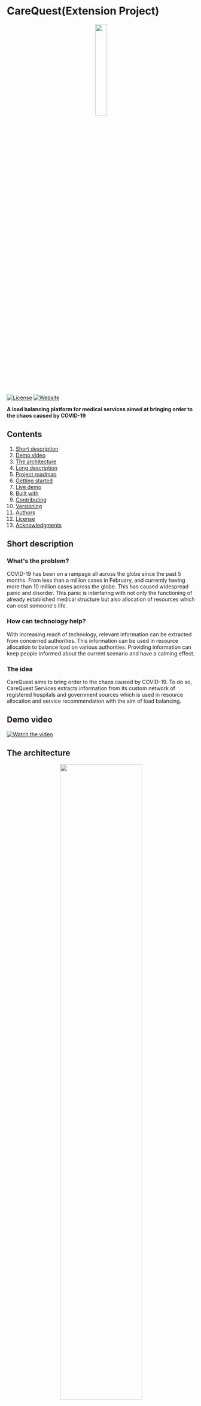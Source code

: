 # CareQuest(Extension Project)

<p align="center"><img src="https://github.com/pjflux2001/CareQuest/blob/master/public/Logo.png" width = "25%" height = "25%"></p>

[![License](https://img.shields.io/badge/License-Apache2-red.svg)](https://www.apache.org/licenses/LICENSE-2.0) [![Website](https://img.shields.io/badge/View-Website-blue)](https://care-quest.herokuapp.com/)

<strong>A load balancing platform for medical services aimed at bringing order to the chaos caused by COVID-19</strong>

## Contents

1. [Short description](#short-description)
1. [Demo video](#demo-video)
1. [The architecture](#the-architecture)
1. [Long description](#long-description)
1. [Project roadmap](#project-roadmap)
1. [Getting started](#getting-started)
1. [Live demo](#live-demo)
1. [Built with](#built-with)
1. [Contributing](#contributing)
1. [Versioning](#versioning)
1. [Authors](#authors)
1. [License](#license)
1. [Acknowledgments](#acknowledgments)

## Short description

### What's the problem?

COVID-19 has been on a rampage all across the globe since the past 5 months. From less than a million cases in February, and currently having more than 10 million cases across the globe. This has caused widespread panic and disorder. This panic is interfaring with not only the functioning of already established medical structure but also allocation of resources which can cost someone's life.

### How can technology help?

With increasing reach of technology, relevant information can be extracted from concerned authorities. This information can be used in resource allocation to balance load on various authorities. Providing information can keep people informed about the current scenario and have a calming effect.

### The idea

CareQuest aims to bring order to the chaos caused by COVID-19. To do so, CareQuest Services extracts information from its custom network of registered hospitals and government sources which is used in resource allocation and service recommendation with the aim of load balancing.

## Demo video

[![Watch the video](https://github.com/pjflux2001/CareQuest/blob/master/public/Logo%20+%20play.png?raw=true)](https://www.youtube.com/watch?v=ccuXdGwbqF0)

## The architecture

<p align="center"><img src="https://github.com/pjflux2001/CareQuest/blob/master/public/architecture.png?raw=true" width = "66%" height = "66%"></p>

1. PushBot generates regular updates (new beds in hospitals, new plasma patients/donors, stat updates) to the user and pushes them as notification
2. IBM Watson provides assitance to the user as CareBot as it helps him/her guide through different features and functionalities 
3. User accesses the domain using Heroku services
4. Heroku executes nodeJS to render the website
5. Server requests SendGrid to send mail after either of the plamsa forms is submitted
6. SendGrid sends mail to user that contains form data
7. Server sends requests to Firebase
8. Firebase Authentication manages user login, register, and verification services
9. Firebase sends all id card images to its Firebase Storage / Bucket 
10. ID card image is then sent to Tesseract for OCR processing
11. Firebase registers all variables related to hospital and user and stores them in Firebase Realtime Database
12. HERE Map API (Track-a-Bed) sends hospital data to Firebase Realtime Database to link with user data
13. mongoDB sends all hospital data from its collection to HERE Map APIs to be displayed under Track-a-Bed

## Long description

[More detail is available here](DESCRIPTION.md)

## Project roadmap

<p align="center"><img src="https://github.com/pjflux2001/CareQuest/blob/master/public/CareQuest%20Roadmap.png"></p>

## Getting started

These instructions will get you a copy of the project up and running on your local machine for development and testing purposes.

### Ways to host the project on localhost :

Step 1 : Download and Install NodeJS and NPM packages from nodejs.org, or just use the following commands in your terminal window :
        
                        sudo apt-get install nodejs
                        sudo apt-get install npm

Step 2 : Install the http-server package from npm. Use the following command in your command prompt or terminal window :
       
                        npm install -g http-server

Step 3 : Navigate to the project directory using the command line interface and use :
                
                        node app.js

Step 4 : Now, open your browser and navigate to http://localhost:31000/ to access the project.
        

## Live demo

You can find a running system to test at [care-quest.herokuapp.com](https://care-quest.herokuapp.com/)

## Built with

* [IBM Watson](https://www.ibm.com/in-en/watson) - Chat Assistant : CareBot
* [HERE Maps API](https://developer.here.com/) - HERE Map API for Track-a-Bed
* [Firebase](https://firebase.google.com/) - Database and Storage Used for Plasma Bank
* [nodeJS](https://nodejs.org/en/) - Server Runtime Environment
* [Github](https://github.com/) - Version control
* [Heroku](https://www.heroku.com/) - Cloud Hosting Service
* [jQuery](https://jquery.com/) - JavaScript Library for handling AJAX
* [mongoDB](https://www.mongodb.com/) - NoSQL Database to handle data for Track-a-Bed
* [Tesseract](https://tesseract.projectnaptha.com/) - OCR system for CareNet
* [PushBot](https://pushbots.com/) - Notifications
* [SendGrid](https://sendgrid.com/) - Mailing Service
* [AOS](https://michalsnik.github.io/aos/) - Animation for landing and Plasma Bank pages
* [Bootstrap](https://getbootstrap.com/) - Frontend components
* [Semantic UI](https://semantic-ui.com/) - UI/UX Design


## Contributing

Please read [here](CONTRIBUTING.md) for details on our code of conduct, and the process for submitting pull requests to us.

## Versioning

We use [github](https://github.com/) for versioning. Versions will be made available as [tags on this repository](https://github.com/your/project/tags).

## Authors

* **Prashant Jha** - *Backend* - [pjflux2001](https://github.com/pjflux2001)
* **Sudhanshu Mohan Kashyap** - *Backend And Frontend* - [mightyjoe781](https://github.com/mightyjoe781)
* **Umang Barthwal** - *Backend And Frontend* - [barthwalumang](https://github.com/barthwalumang)
* **Apoorv Garg** - *Frontend* - [ApEdu](https://github.com/ApEdu)
* **Aayush Kaushal** - *Frontend* - [Aayush-7](https://github.com/Aayush-7)

## License

This project is licensed under the Apache 2 License - see the [LICENSE](LICENSE) file for details

## Acknowledgments

* Based on [Billie Thompson's README template](https://gist.github.com/PurpleBooth/109311bb0361f32d87a2).
